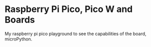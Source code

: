 # Raspberry Pi Pico, Pico W and Boards

My raspberry pi pico playground to see the capabilities of the board, microPython.

